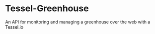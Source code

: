 Tessel-Greenhouse
=================

An API for monitoring and managing a greenhouse over the web with a Tessel.io
